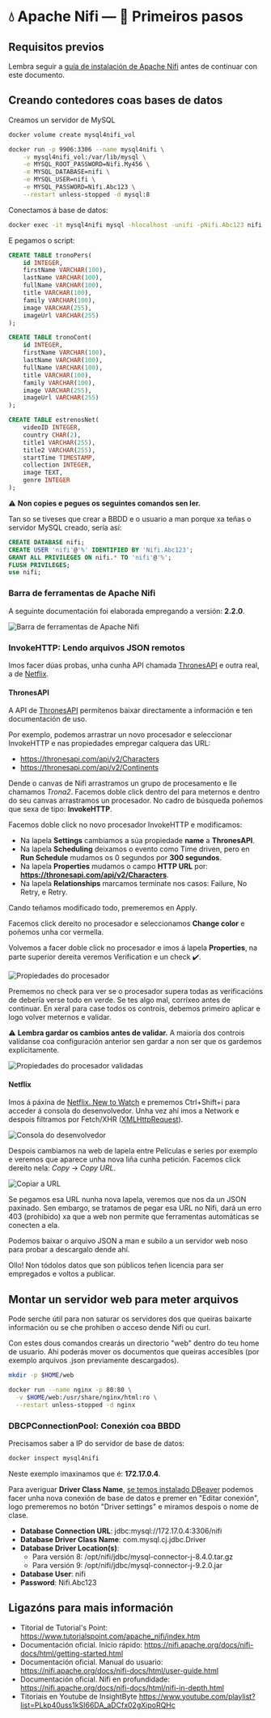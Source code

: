 
# 💧 Apache Nifi &mdash; 👣 Primeiros pasos

## Requisitos previos

Lembra seguir a [guía de instalación de Apache Nifi](docker-8-apache-nifi.md) antes de continuar con este documento.

## Creando contedores coas bases de datos

Creamos un servidor de MySQL

``` bash
docker volume create mysql4nifi_vol

docker run -p 9906:3306 --name mysql4nifi \
    -v mysql4nifi_vol:/var/lib/mysql \
    -e MYSQL_ROOT_PASSWORD=Nifi.My456 \
    -e MYSQL_DATABASE=nifi \
    -e MYSQL_USER=nifi \
    -e MYSQL_PASSWORD=Nifi.Abc123 \
    --restart unless-stopped -d mysql:8
```

Conectamos á base de datos:

``` bash
docker exec -it mysql4nifi mysql -hlocalhost -unifi -pNifi.Abc123 nifi
```

E pegamos o script:

``` sql
CREATE TABLE tronoPers(
    id INTEGER,
    firstName VARCHAR(100),
    lastName VARCHAR(100),
    fullName VARCHAR(100),
    title VARCHAR(100),
    family VARCHAR(100),
    image VARCHAR(255),
    imageUrl VARCHAR(255)
);

CREATE TABLE tronoCont(
    id INTEGER,
    firstName VARCHAR(100),
    lastName VARCHAR(100),
    fullName VARCHAR(100),
    title VARCHAR(100),
    family VARCHAR(100),
    image VARCHAR(255),
    imageUrl VARCHAR(255)
);

CREATE TABLE estrenosNet(
    videoID INTEGER,
    country CHAR(2),
    title1 VARCHAR(255),
    title2 VARCHAR(255),
    startTime TIMESTAMP,
    collection INTEGER,
    image TEXT,
    genre INTEGER
);
```

⚠️ **Non copies e pegues os seguintes comandos sen ler.**

Tan so se tiveses que crear a BBDD e o usuario a man porque xa teñas o servidor MySQL creado, sería así:

``` sql
CREATE DATABASE nifi;
CREATE USER 'nifi'@'%' IDENTIFIED BY 'Nifi.Abc123';
GRANT ALL PRIVILEGES ON nifi.* TO 'nifi'@'%';
FLUSH PRIVILEGES;
use nifi;
```

### Barra de ferramentas de Apache Nifi

A seguinte documentación foi elaborada empregando a versión: **2.2.0**.

![Barra de ferramentas de Apache Nifi](images/nifi/nifi-toolbar.png "Barra de ferramentas de Apache Nifi")

### InvokeHTTP: Lendo arquivos JSON remotos

Imos facer dúas probas, unha cunha API chamada [ThronesAPI](https://thronesapi.com/) e outra real, a de [Netflix](https://about.netflix.com/es/new-to-watch).

#### ThronesAPI

A API de [ThronesAPI](https://thronesapi.com/) permítenos baixar directamente a información e ten documentación de uso.

Por exemplo, podemos arrastrar un novo procesador e seleccionar InvokeHTTP e nas propiedades empregar calquera das URL:

- <https://thronesapi.com/api/v2/Characters>
- <https://thronesapi.com/api/v2/Continents>

Dende o canvas de Nifi arrastramos un grupo de procesamento e lle chamamos *Trona2*. Facemos doble click dentro del para meternos e dentro do seu canvas arrastramos un procesador. No cadro de búsqueda poñemos que sexa de tipo: **InvokeHTTP**.

Facemos doble click no novo procesador InvokeHTTP e modificamos:

- Na lapela **Settings** cambiamos a súa propiedade **name** a **ThronesAPI**.
- Na lapela **Scheduling** deixamos o evento como Time driven, pero en **Run Schedule** mudamos os 0 segundos por **300 segundos**.
- Na lapela **Properties** mudamos o campo **HTTP URL** por: **https://thronesapi.com/api/v2/Characters**.
- Na lapela **Relationships** marcamos terminate nos casos: Failure, No Retry, e Retry.

Cando teñamos modificado todo, premeremos en Apply.

Facemos click dereito no procesador e seleccionamos **Change color** e poñemos unha cor vermella.

Volvemos a facer doble click no procesador e imos á lapela **Properties**, na parte superior dereita veremos Verification e un check ✔️.

![Propiedades do procesador](images/nifi/processor-properties-validate.png "Propiedades do procesador")

Prememos no check para ver se o procesador supera todas as verificacións de debería verse todo en verde. Se tes algo mal, corríxeo antes de continuar. En xeral para case todos os controis, debemos primeiro aplicar e logo volver meternos e validar.

⚠️ **Lembra gardar os cambios antes de validar.** A maioría dos controis valídanse coa configuración anterior sen gardar a non ser que os gardemos explícitamente.

![Propiedades do procesador validadas](images/nifi/processor-verification-success.png "Propiedades do procesador validadas")


#### Netflix

Imos á páxina de [Netflix. New to Watch](https://about.netflix.com/es/new-to-watch) e prememos Ctrl+Shift+i para acceder á consola do desenvolvedor. Unha vez ahí imos a Network e despois filtramos por Fetch/XHR ([XMLHttpRequest](https://www.w3schools.com/xml/xml_http.asp)).

![Consola do desenvolvedor](images/nifi/consola-desenvolvedor.png "Consola do desenvolvedor")

Despois cambiamos na web de lapela entre Películas e series por exemplo e veremos que aparece unha nova liña cunha petición. Facemos click dereito nela: *Copy* &rarr; *Copy URL*.

![Copiar a URL](images/nifi/desenvolvedor-copy-url.png "Copiar a URL")

Se pegamos esa URL nunha nova lapela, veremos que nos da un JSON paxinado. Sen embargo, se tratamos de pegar esa URL no Nifi, dará un erro 403 (prohibido) xa que a web non permite que ferramentas automáticas se conecten a ela.

Podemos baixar o arquivo JSON a man e subilo a un servidor web noso para probar a descargalo dende ahí.

Ollo! Non tódolos datos que son públicos teñen licencia para ser empregados e voltos a publicar.


## Montar un servidor web para meter arquivos

Pode serche útil para non saturar os servidores dos que queiras baixarte información ou se che prohíben o acceso dende Nifi ou curl.

Con estes dous comandos crearás un directorio "web" dentro do teu home de usuario. Ahí poderás mover os documentos que queiras accesibles (por exemplo arquivos .json previamente descargados).

``` bash
mkdir -p $HOME/web

docker run --name nginx -p 80:80 \
  -v $HOME/web:/usr/share/nginx/html:ro \
  --restart unless-stopped -d nginx
```

### DBCPConnectionPool: Conexión coa BBDD

Precisamos saber a IP do servidor de base de datos:

``` bash
docker inspect mysql4nifi
```

Neste exemplo imaxinamos que é: **172.17.0.4**.

Para averiguar **Driver Class Name**, [se temos instalado DBeaver](dbeaver-tunel-ssh.md) podemos facer unha nova conexión de base de datos e premer en "Editar conexión", logo premeremos no botón "Driver settings" e miramos despois o nome de clase.

- **Database Connection URL**: jdbc:mysql://172.17.0.4:3306/nifi
- **Database Driver Class Name**: com.mysql.cj.jdbc.Driver
- **Database Driver Location(s)**:
    - Para versión 8: /opt/nifi/jdbc/mysql-connector-j-8.4.0.tar.gz
    - Para versión 9: /opt/nifi/jdbc/mysql-connector-j-9.2.0.jar
- **Database User**: nifi
- **Password**: Nifi.Abc123


## Ligazóns para mais información

- Titorial de Tutorial's Point: <https://www.tutorialspoint.com/apache_nifi/index.htm>
- Documentación oficial. Inicio rápido: <https://nifi.apache.org/docs/nifi-docs/html/getting-started.html>
- Documentación oficial. Manual do usuario: <https://nifi.apache.org/docs/nifi-docs/html/user-guide.html>
- Documentación oficial. Nifi en profundidade: <https://nifi.apache.org/docs/nifi-docs/html/nifi-in-depth.html>
- Titoriais en Youtube de InsightByte <https://www.youtube.com/playlist?list=PLkp40uss1kSI66DA_aDCfx02gXipoRQHc>